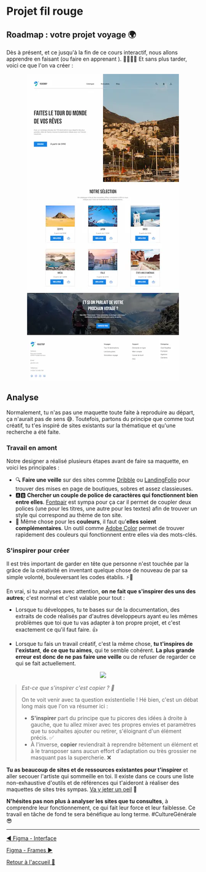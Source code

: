 # Projet fil rouge

## Roadmap : votre projet voyage 🌍

Dès à présent, et ce jusqu'à la fin de ce cours interactif, nous allons apprendre en faisant (ou faire en apprenant ). 🥳🎉👯‍♂️ Et sans plus tarder, voici ce que l'on va créer :

<p align="center">
    <img src="../assets/04-figma-fil-rouge/Homepage.webp"/>
</p>

## Analyse

Normalement, tu n'as pas une maquette toute faite à reproduire au départ, ça n'aurait pas de sens 😅. Toutefois, partons du principe que comme tout créatif, tu t'es inspiré de sites existants sur la thématique et qu'une recherche a été faite.

### Travail en amont

Notre designer a réalisé plusieurs étapes avant de faire sa maquette, en voici les principales :

- 🔍 **Faire une veille** sur des sites comme [Dribble](https://dribbble.com/) ou [LandingFolio](https://www.landingfolio.com/) pour trouver des mises en page de boutiques, sobres et assez classieuses.
- 🅰️🅱️ **Chercher un couple de police de caractères qui fonctionnent bien entre elles**. [Fontpair](https://www.fontpair.co/all) est sympa pour ça car il permet de coupler deux polices (une pour les titres, une autre pour les textes) afin de trouver un style qui correspond au thème de ton site.
- 🎨 Même chose pour les **couleurs**, il faut qu'**elles soient complémentaires**. Un outil comme [Adobe Color](https://color.adobe.com/fr/explore) permet de trouver rapidement des couleurs qui fonctionnent entre elles via des mots-clés.

### S'inspirer pour créer

Il est très important de garder en tête que personne n'est touchée par la grâce de la créativité en inventant quelque chose de nouveau de par sa simple volonté, bouleversant les codes établis. ⚡🧠

En vrai, si tu analyses avec attention, **on ne fait que s'inspirer des uns des autres**; c'est normal et c'est valable pour tout :

- Lorsque tu développes, tu te bases sur de la documentation, des extraits de code réalisés par d'autres développeurs ayant eu les mêmes problèmes que toi que tu vas adapter à ton propre projet, et c'est exactement ce qu'il faut faire. 👍

- Lorsque tu fais un travail créatif, c'est la même chose, **tu t'inspires de l'existant**, **de ce que tu aimes**, qui te semble cohérent. **La plus grande erreur est donc de ne pas faire une veille** ou de refuser de regarder ce qui se fait actuellement.

<p align="center">
    <img src="https://media.giphy.com/media/v1.Y2lkPTc5MGI3NjExYnNzaWQ0MjZzOWVjdjUwOWR5enR2YjZycXN5Z3hoc2xpZ2NvOHJmYiZlcD12MV9pbnRlcm5hbF9naWZfYnlfaWQmY3Q9Zw/0ydSyv1hNoeicOxan8/giphy.gif"/>
</p>

> _Est-ce que s'inspirer c'est copier ? 🤔_
>
> On te voit venir avec ta question existentielle ! Hé bien, c'est un débat long mais que l'on va résumer ici :
>
> - **S'inspirer** part du principe que tu picores des idées à droite à gauche, que tu allez mixer avec tes propres envies et paramètres que tu souhaites ajouter ou retirer, s'éloignant d'un élément précis. ✅
> - À l'inverse, **copier** reviendrait à reprendre bêtement un élément et à le transposer sans aucun effort d'adaptation ou très grossier ne masquant pas la supercherie. ❌

**Tu as beaucoup de sites et de ressources existantes pour t'inspirer** et aller secouer l'artiste qui sommeille en toi. Il existe dans ce cours une liste non-exhaustive d'outils et de références qui t'aideront à réaliser des maquettes de sites très sympas. [Va y jeter un oeil](../ressources.md) 👀

**N'hésites pas non plus à analyser les sites que tu consultes**, à comprendre leur fonctionnement, ce qui fait leur force et leur faiblesse. Ce travail en tâche de fond te sera bénéfique au long terme. #CultureGénérale 😎

---

[◀️ Figma - Interface](./03-figma-interface.md)

[Figma - Frames ▶️](./05-figma-frames.md)

[Retour à l'accueil 📍](../README.md)
